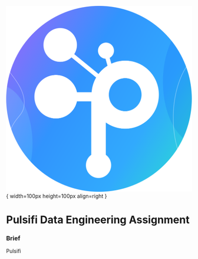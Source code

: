 ![Alt Text](./src/pulsifi.png){ width=100px height=100px align=right }

# Pulsifi Data Engineering Assignment
### Brief
Pulsifi 
